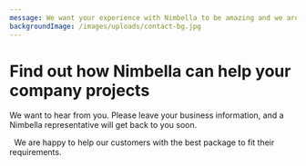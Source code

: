 ```yaml
---
message: We want your experience with Nimbella to be amazing and we are here to help.
backgroundImage: /images/uploads/contact-bg.jpg
---
```

# Find out how Nimbella can help your company projects

We want to hear from you. Please leave your business information, and a Nimbella representative will get back to you soon. 

  We are happy to help our customers with the best package to fit their requirements.
